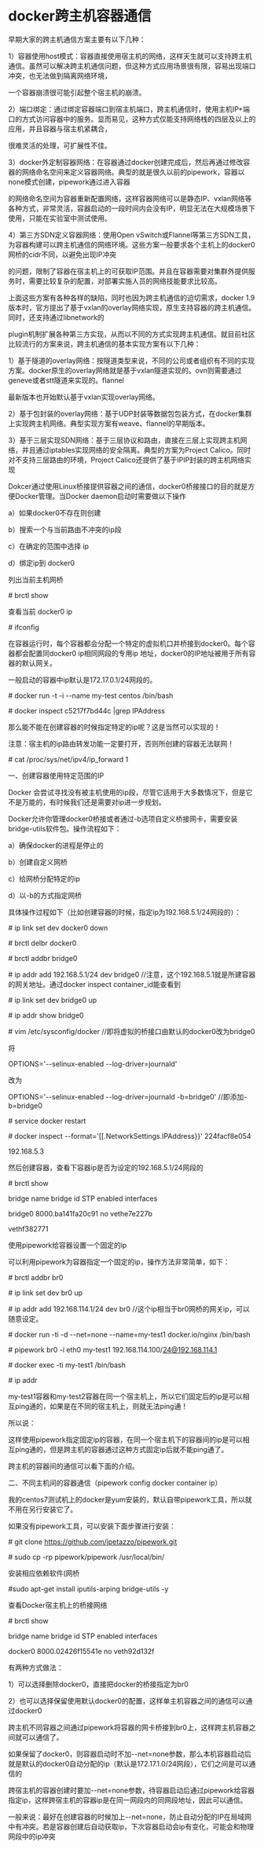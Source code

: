 # docker跨主机容器通信

早期大家的跨主机通信方案主要有以下几种：

1）容器使用host模式：容器直接使用宿主机的网络，这样天生就可以支持跨主机通信。虽然可以解决跨主机通信问题，但这种方式应用场景很有限，容易出现端口冲突，也无法做到隔离网络环境，

一个容器崩溃很可能引起整个宿主机的崩溃。

2）端口绑定：通过绑定容器端口到宿主机端口，跨主机通信时，使用主机IP+端口的方式访问容器中的服务。显而易见，这种方式仅能支持网络栈的四层及以上的应用，并且容器与宿主机紧耦合，

很难灵活的处理，可扩展性不佳。

3）docker外定制容器网络：在容器通过docker创建完成后，然后再通过修改容器的网络命名空间来定义容器网络。典型的就是很久以前的pipework，容器以none模式创建，pipework通过进入容器

的网络命名空间为容器重新配置网络，这样容器网络可以是静态IP、vxlan网络等各种方式，非常灵活，容器启动的一段时间内会没有IP，明显无法在大规模场景下使用，只能在实验室中测试使用。

4）第三方SDN定义容器网络：使用Open vSwitch或Flannel等第三方SDN工具，为容器构建可以跨主机通信的网络环境。这些方案一般要求各个主机上的docker0网桥的cidr不同，以避免出现IP冲突

的问题，限制了容器在宿主机上的可获取IP范围。并且在容器需要对集群外提供服务时，需要比较复杂的配置，对部署实施人员的网络技能要求比较高。

上面这些方案有各种各样的缺陷，同时也因为跨主机通信的迫切需求，docker 1.9版本时，官方提出了基于vxlan的overlay网络实现，原生支持容器的跨主机通信。同时，还支持通过libnetwork的

plugin机制扩展各种第三方实现，从而以不同的方式实现跨主机通信。就目前社区比较流行的方案来说，跨主机通信的基本实现方案有以下几种：

1）基于隧道的overlay网络：按隧道类型来说，不同的公司或者组织有不同的实现方案。docker原生的overlay网络就是基于vxlan隧道实现的。ovn则需要通过geneve或者stt隧道来实现的。flannel

最新版本也开始默认基于vxlan实现overlay网络。

2）基于包封装的overlay网络：基于UDP封装等数据包包装方式，在docker集群上实现跨主机网络。典型实现方案有weave、flannel的早期版本。

3）基于三层实现SDN网络：基于三层协议和路由，直接在三层上实现跨主机网络，并且通过iptables实现网络的安全隔离。典型的方案为Project Calico。同时对不支持三层路由的环境，Project Calico还提供了基于IPIP封装的跨主机网络实现

Dokcer通过使用Linux桥接提供容器之间的通信，docker0桥接接口的目的就是方便Docker管理。当Docker daemon启动时需要做以下操作

a）如果docker0不存在则创建

b）搜索一个与当前路由不冲突的ip段

c）在确定的范围中选择 ip

d）绑定ip到 docker0

列出当前主机网桥

\# brctl show

查看当前 docker0 ip

\# ifconfig

在容器运行时，每个容器都会分配一个特定的虚拟机口并桥接到docker0。每个容器都会配置同docker0 ip相同网段的专用ip 地址，docker0的IP地址被用于所有容器的默认网关。

一般启动的容器中ip默认是172.17.0.1/24网段的。

\# docker run -t -i --name my-test centos /bin/bash

\# docker inspect c5217f7bd44c \|grep IPAddress

那么能不能在创建容器的时候指定特定的ip呢？这是当然可以实现的！

注意：宿主机的ip路由转发功能一定要打开，否则所创建的容器无法联网！

\# cat /proc/sys/net/ipv4/ip\_forward  1

一、创建容器使用特定范围的IP

Docker 会尝试寻找没有被主机使用的ip段，尽管它适用于大多数情况下，但是它不是万能的，有时候我们还是需要对ip进一步规划。

Docker允许你管理docker0桥接或者通过-b选项自定义桥接网卡，需要安装bridge-utils软件包。操作流程如下：

a）确保docker的进程是停止的

b）创建自定义网桥

c）给网桥分配特定的ip

d）以-b的方式指定网桥

具体操作过程如下（比如创建容器的时候，指定ip为192.168.5.1/24网段的）：

\# ip link set dev docker0 down

\# brctl delbr docker0

\# brctl addbr bridge0

\# ip addr add 192.168.5.1/24 dev bridge0 //注意，这个192.168.5.1就是所建容器的网关地址。通过docker inspect container\_id能查看到

\# ip link set dev bridge0 up

\# ip addr show bridge0

\# vim /etc/sysconfig/docker //即将虚拟的桥接口由默认的docker0改为bridge0

将

OPTIONS='--selinux-enabled --log-driver=journald'

改为

OPTIONS='--selinux-enabled --log-driver=journald -b=bridge0' //即添加-b=bridge0

\# service docker restart

\# docker inspect --format='\[\[.NetworkSettings.IPAddress}}' 224facf8e054

192.168.5.3

然后创建容器，查看下容器ip是否为设定的192.168.5.1/24网段的

\# brctl show

bridge name bridge id STP enabled interfaces

bridge0 8000.ba141fa20c91 no vethe7e227b

vethf382771

使用pipework给容器设置一个固定的ip

可以利用pipework为容器指定一个固定的ip，操作方法非常简单，如下：

\# brctl addbr br0

\# ip link set dev br0 up

\# ip addr add 192.168.114.1/24 dev br0 //这个ip相当于br0网桥的网关ip，可以随意设定。

\# docker run -ti -d --net=none --name=my-test1 docker.io/nginx /bin/bash

\# pipework br0 -i eth0 my-test1 192.168.114.100/24@192.168.114.1

\# docker exec -ti my-test1 /bin/bash

\# ip addr

my-test1容器和my-test2容器在同一个宿主机上，所以它们固定后的ip是可以相互ping通的，如果是在不同的宿主机上，则就无法ping通！

所以说：

这样使用pipework指定固定ip的容器，在同一个宿主机下的容器间的ip是可以相互ping通的，但是跨主机的容器通过这种方式固定ip后就不能ping通了。

跨主机的容器间的通信可以看下面的介绍。

二、不同主机间的容器通信（pipework config docker container ip）

我的centos7测试机上的docker是yum安装的，默认自带pipework工具，所以就不用在另行安装它了。







如果没有pipework工具，可以安装下面步骤进行安装：







\# git clone https://github.com/jpetazzo/pipework.git







\# sudo cp -rp pipework/pipework /usr/local/bin/







安装相应依赖软件\(网桥



\#sudo apt-get install iputils-arping bridge-utils -y





查看Docker宿主机上的桥接网络







\# brctl show







bridge name bridge id STP enabled interfaces







docker0 8000.02426f15541e no veth92d132f







有两种方式做法：







1）可以选择删除docker0，直接把docker的桥接指定为br0







2）也可以选择保留使用默认docker0的配置，这样单主机容器之间的通信可以通过docker0







跨主机不同容器之间通过pipework将容器的网卡桥接到br0上，这样跨主机容器之间就可以通信了。







如果保留了docker0，则容器启动时不加--net=none参数，那么本机容器启动后就是默认的docker0自动分配的ip（默认是172.17.1.0/24网段），它们之间是可以通信的







跨宿主机的容器创建时要加--net=none参数，待容器启动后通过pipework给容器指定ip，这样跨宿主机的容器ip是在同一网段内的同网段地址，因此可以通信。







一般来说：最好在创建容器的时候加上--net=none，防止自动分配的IP在局域网中有冲突。若是容器创建后自动获取ip，下次容器启动会ip有变化，可能会和物理网段中的ip冲突





